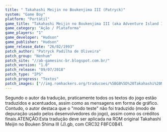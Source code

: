 ```yaml
---
title: " Takahashi Meijin no Boukenjima III (Patryck)"
system: "Game Boy"
platform: "Portátil"
game_title: "Takahashi Meijin no Boukenjima III (aka Adventure Island II - Aliens in Paradise)"
game_category: "Ação / Plataforma"
game_players: "1"
game_developer: "Hudson"
game_publisher: "Hudson"
game_release_date: "26/02/1993"
patch_author: "Patryck Padilha de Oliveira"
patch_group: "Nenhum"
patch_site: "//ab-gamesinc-br.blogspot.com.br/"
patch_version: "1.0"
patch_release: "09/07/2018"
patch_type: "IPS"
patch_progress: "Textos"
patch_images: ["//img.romhackers.org/traducoes/%5BGB%5D%20Takahashi%20Meijin%20no%20Boukenjima%20III%20-%20Patryck%20-%201.png","//img.romhackers.org/traducoes/%5BGB%5D%20Takahashi%20Meijin%20no%20Boukenjima%20III%20-%20Patryck%20-%202.png","//img.romhackers.org/traducoes/%5BGB%5D%20Takahashi%20Meijin%20no%20Boukenjima%20III%20-%20Patryck%20-%203.png"]
---
```

Segundo o autor da tradução, praticamente todos os textos do jogo estão traduzidos e acentuados, assim como as mensagens em forma de gráfico. Contudo, o autor destaca que o "modo teste" não foi traduzido (modo de depuração usado pelos desenvolvedores do jogo), assim como os créditos finais.ATENÇÃO:Esta tradução deve ser aplicada na ROM original Takahashi Meijin no Bouken Shima III (J).gb, com CRC32 F8FC0B41.